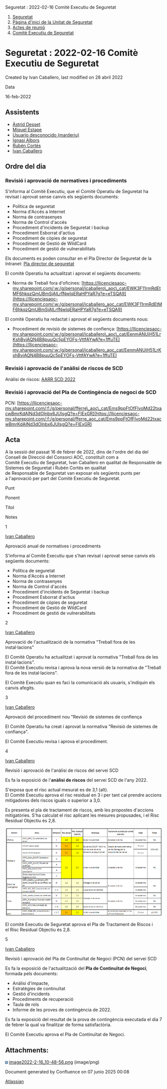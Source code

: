 Seguretat : 2022-02-16 Comitè Executiu de Seguretat  

1.  [Seguretat](index.md)
2.  [Pàgina d'inici de la Unitat de Seguretat](15368362.md)
3.  [Actes de reunió](26317880.md)
4.  [Comitè Executiu de Seguretat](81855049.md)

Seguretat : 2022-02-16 Comitè Executiu de Seguretat
===================================================

Created by Ivan Caballero, last modified on 28 abril 2022

Data

16-feb-2022

Assistents
----------

*   [Àstrid Desset](https://confluence.aoc.cat/display/~ADesset)
*   [Miquel Estape](https://confluence.aoc.cat/display/~mestape)
*   [Usuario desconocido (marderiu)](https://confluence.aoc.cat/display/~marderiu)
*   [Ignasi Albors](https://confluence.aoc.cat/display/~ialbors)
*   [Rubén Cortés](https://confluence.aoc.cat/display/~rcortes)
*   [Ivan Caballero](https://confluence.aoc.cat/display/~icaballero)

Ordre del dia
-------------

### **Revisió i aprovació de normatives i procediments**

S'informa al Comitè Executiu, que el Comitè Operatiu de Seguretat ha revisat i aprovat sense canvis els següents documents:

*   Política de seguretat
*   Norma d'Accés a Internet
*   Norma de contrasenyes
*   Norma de Control d'accés
*   Procediment d'incidents de Seguretat i backup
*   Procediment Esborrat d'actius
*   Procediment de còpies de seguretat
*   Procediment de Gestió de WildCard
*   Procediment de gestió de vulnerabilitats

Els documents es poden consultar en el Pla Director de Seguretat de la Intranet: [Pla director de seguretat](https://confluence.aoc.cat/display/EDL/Pla+director+de+seguretat)

El comitè Operatiu ha actualitzat i aprovat el següents documents:

*   Norma de Treball fora d'oficines: [https://llicenciesaoc-my.sharepoint.com/:w:/g/personal/icaballero\_aoc\_cat/EWK3F11rmRdEtMF6hkqzQmUBmSjAILrfNwIqERaHPYaR7g?e=eTSQA9](https://llicenciesaoc-my.sharepoint.com/:w:/g/personal/icaballero_aoc_cat/EWK3F11rmRdEtMF6hkqzQmUBmSjAILrfNwIqERaHPYaR7g?e=eTSQA9)

El comitè Operatiu ha redactat i aprovat el següents documents nous:

*   Procediment de revisió de sistemes de confiença: [https://llicenciesaoc-my.sharepoint.com/:w:/g/personal/icaballero\_aoc\_cat/EenmANUiH51LrKshBviAQN4B8puuQc5pEYOFs-VttfAYwA?e=1ffuTE](https://llicenciesaoc-my.sharepoint.com/:w:/g/personal/icaballero_aoc_cat/EenmANUiH51LrKshBviAQN4B8puuQc5pEYOFs-VttfAYwA?e=1ffuTE)

### **Revisió i aprovació de l'anàlisi de riscos de SCD**

Anàlisi de riscos: [AARR SCD 2022](https://llicenciesaoc-my.sharepoint.com/:f:/g/personal/icaballero_aoc_cat/El7HzHR2e2ZOhQaPzo2X83UBGBxmMIMa3QWUyh4mVr_4rw?e=nBCy6i)

### Revisió i aprovació del Pla de Contingència de negoci de SCD

PCN: [https://llicenciesaoc-my.sharepoint.com/:f:/g/personal/fferre\_aoc\_cat/Ems9ppFtOfFIvoMd22txacwBmrKdAlNd3dOlnbx6JUIsgQ?e=FIExGR](https://llicenciesaoc-my.sharepoint.com/:f:/g/personal/fferre_aoc_cat/Ems9ppFtOfFIvoMd22txacwBmrKdAlNd3dOlnbx6JUIsgQ?e=FIExGR)

Acta
----

A la sessió del passat 16 de febrer de 2022, dins de l'ordre del dia del Consell de Direcció del Consorci AOC, constituït com a  
Comitè Executiu de Seguretat, Ivan Caballero en qualitat de Responsable de Sistemes de Seguretat i Rubén Cortés en qualitat  
de Responsable de Seguretat van exposar els següents punts per a l'aprovació per part del Comitè Executiu de Seguretat.

Punt

Ponent

Títol

Notes

1

[Ivan Caballero](https://confluence.aoc.cat/display/~icaballero)

Aprovació anual de normatives i procediments

S'informa al Comitè Executiu que s'han revisat i aprovat sense canvis els següents documents:

*   Política de seguretat
*   Norma d'Accés a Internet
*   Norma de contrasenyes
*   Norma de Control d'accés
*   Procediment d'incidents de Seguretat i backup
*   Procediment Esborrat d'actius
*   Procediment de còpies de seguretat
*   Procediment de Gestió de WildCard
*   Procediment de gestió de vulnerabilitats

2

[Ivan Caballero](https://confluence.aoc.cat/display/~icaballero)

Aprovació de l'actualització de la normativa "Treball fora de les instal·lacions"

El Comitè Operatiu ha actualitzat i aprovat la normativa "Treball fora de les instal·lacions".  
El Comitè Executiu revisa i aprova la nova versió de la normativa de "Treball fora de les instal·lacions".

El Comitè Executiu quan es faci la comunicació als usuaris, s'indiquin els canvis afegits.

3

[Ivan Caballero](https://confluence.aoc.cat/display/~icaballero)

Aprovació del procediment nou "Revisió de sistemes de confiença

El Comitè Operatiu ha creat i aprovat la normativa "Revisió de sistemes de confiança".

El Comitè Executiu revisa i aprova el procediment.

4

[Ivan Caballero](https://confluence.aoc.cat/display/~icaballero)

Revisió i aprovació de l'anàlisi de riscos del servei SCD

Es fa la exposició de l'**anàlisi de riscos** del servei SCD de l'any 2022.

S'exposa que el risc actual mesurat es de 3,1 (alt).  
El Comitè Executiu aprova el risc residual en 3 i per tant cal prendre accions mitigadores dels riscos iguals o superior a 3,0.

Es presenta el pla de tractament de riscos, amb les propostes d'accions mitigatòries. S'ha calculat el risc aplicant les mesures propusades, i el Risc Residual Objectiu és 2,8.

![](attachments/64979962/64980204.png)

  

El comitè Executiu de Seguretat aprova el Pla de Tractament de Riscos i el Risc Residual Objectiu és 2,8.

  

  

5

[Ivan Caballero](https://confluence.aoc.cat/display/~icaballero)

Revisió i aprovació del Pla de Continuïtat de Negoci (PCN) del servei SCD

Es fa la exposició de l'actualització del **Pla de Continuïtat de Negoci**, formada pels documents:

*   Anàlisi d'impacte,
*   Estratègies de continuïtat
*   Gestió d'incidents
*   Procediments de recuperació
*   Taula de rols
*   Informe de les proves de contingència de 2022.

Es fa la exposició del resultat de la prova de contingència executada el dia 7 de febrer la qual va finalitzar de forma satisfactòria.

El Comitè Executiu aprova el Pla de Continuïtat de Negoci.

  

Attachments:
------------

![](images/icons/bullet_blue.gif) [image2022-2-16\_10-48-56.png](attachments/64979962/64980204.png) (image/png)  

Document generated by Confluence on 07 junio 2025 00:08

[Atlassian](http://www.atlassian.com/)